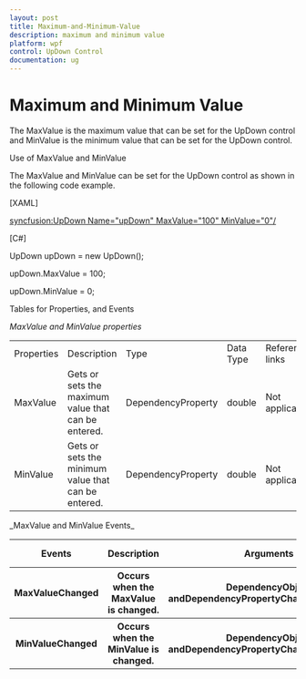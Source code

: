 ```yaml
---
layout: post
title: Maximum-and-Minimum-Value
description: maximum and minimum value
platform: wpf
control: UpDown Control
documentation: ug
---
```


# Maximum and Minimum Value

The MaxValue is the maximum value that can be set for the UpDown control and MinValue is the minimum value that can be set for the UpDown control.

Use of MaxValue and MinValue

The MaxValue and MinValue can be set for the UpDown control as shown in the following code example.

[XAML]

<syncfusion:UpDown Name="upDown" MaxValue="100" MinValue="0"/>



[C#]

UpDown upDown = new UpDown();

upDown.MaxValue = 100;

upDown.MinValue = 0;



Tables for Properties, and Events

_MaxValue and MinValue properties_

<table>
<tr>
<td>
Properties</td><td>
Description</td><td>
Type</td><td>
Data Type</td><td>
Reference links</td></tr>
<tr>
<td>
MaxValue</td><td>
Gets or sets the maximum value that can be entered.</td><td>
DependencyProperty</td><td>
double</td><td>
Not applicable.</td></tr>
<tr>
<td>
MinValue</td><td>
Gets or sets the minimum value that can be entered.</td><td>
DependencyProperty</td><td>
double</td><td>
Not applicable.</td></tr>
</table>
_MaxValue and MinValue Events_

<table>
<tr>
<th>
Events</th><th>
Description</th><th>
Arguments</th><th>
Type</th><th>
Reference links</th></tr>
<tr>
<th>
MaxValueChanged</th><th>
Occurs when the MaxValue is changed.</th><th>
DependencyObject andDependencyPropertyChangedEventArgs.</th><th>
PropertyChangedCallback</th><th>
Not applicable.</th></tr>
<tr>
<th>
MinValueChanged</th><th>
Occurs when the MinValue is changed.</th><th>
DependencyObject andDependencyPropertyChangedEventArgs. </th><th>
PropertyChangedCallback</th><th>
Not applicable.</th></tr>
</table>


